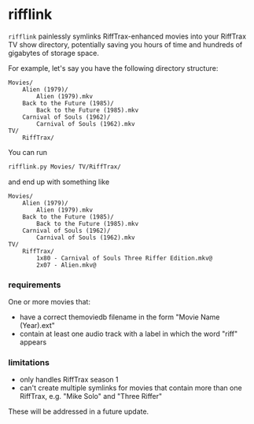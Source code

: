 # rifflink
`rifflink` painlessly symlinks RiffTrax-enhanced movies into your RiffTrax TV show directory, potentially saving you hours of time and hundreds of gigabytes of storage space.

For example, let's say you have the following directory structure:

```
Movies/
    Alien (1979)/
        Alien (1979).mkv
    Back to the Future (1985)/
        Back to the Future (1985).mkv
    Carnival of Souls (1962)/
        Carnival of Souls (1962).mkv
TV/
    RiffTrax/
```

You can run

```sh
rifflink.py Movies/ TV/RiffTrax/
```

and end up with something like

```
Movies/
    Alien (1979)/
        Alien (1979).mkv
    Back to the Future (1985)/
        Back to the Future (1985).mkv
    Carnival of Souls (1962)/
        Carnival of Souls (1962).mkv
TV/
    RiffTrax/
        1x80 - Carnival of Souls Three Riffer Edition.mkv@
        2x07 - Alien.mkv@
```

### requirements

One or more movies that:
- have a correct themoviedb filename in the form "Movie Name (Year).ext"
- contain at least one audio track with a label in which the word "riff" appears

### limitations
- only handles RiffTrax season 1
- can't create multiple symlinks for movies that contain more than one RiffTrax, e.g. "Mike Solo" and "Three Riffer" 

These will be addressed in a future update.